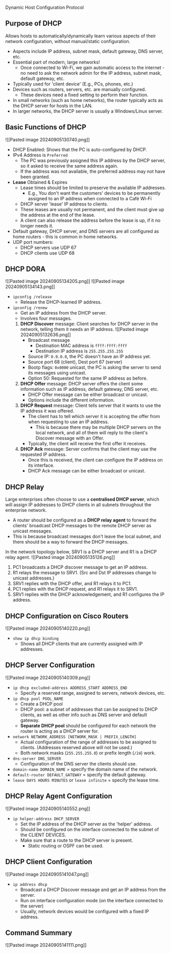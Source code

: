 Dynamic Host Configuration Protocol
## Purpose of DHCP
Allows hosts to automatically/dynamically learn various aspects of their network configuration, without manual/static configuration.
- Aspects include IP address, subnet mask, default gateway, DNS server, etc.
- Essential part of modern, large networks!
	- Once connected to Wi-Fi, we gain automatic access to the internet - no need to ask the network admin for the IP address, subnet mask, default gateway, etc.
- Typically used for 'client device' (E.g., PCs, phones, etc.)
- Devices such as routers, servers, etc. are manually configured.
	- These devices need a fixed setting to perform their function.
- In small networks (such as home networks), the router typically acts as the DHCP server for hosts in the LAN.
- In larger networks, the DHCP server is usually a Windows/Linux server.
## Basic Functions of DHCP
![[Pasted image 20240905130740.png]]
- DHCP Enabled: Shows that the PC is auto-configured by DHCP.
- IPv4 Address is `Preferred`
	- The PC was previously assigned this IP address by the DHCP server, so it asked to receive the same address again.
	- If the address was not available, the preferred address may not have been granted.
- **Lease** Obtained & Expires
	- Lease times should be limited to preserve the available IP addresses.
		- E.g., You don't want the customers' devices to be permanently assigned to an IP address when connected to a Café Wi-Fi
	- DHCP server 'lease' IP address to clients.
	- These leases are usually not permanent, and the client must give up the address at the end of the lease.
	- A client can also release the address before the lease is up, if it no longer needs it. 
- Default gateway, DHCP server, and DNS servers are all configured as home routers - this is common in home networks.
- UDP port numbers:
	- DHCP servers use UDP 67
	- DHCP clients use UDP 68
## DHCP DORA
![[Pasted image 20240905134205.png]]
![[Pasted image 20240905134143.png]]
- `ipconfig /release`
	- Release the DHCP-learned IP address.
- `ipconfig /renew`
	- Get an IP address from the DHCP server.
	- Involves four messages.
	1. **DHCP Discover** message: Client searches for DHCP server in the network, telling them it needs an IP address. ![[Pasted image 20240905132636.png]]
		- Broadcast message
			- Destination MAC address is `ffff:ffff:ffff`
			- Destination IP address is `255.255.255.255`
		- Source IP: `0.0.0.0`, the PC doesn't have an IP address yet.
		- Source port 68 (client), Dest port 67 (server)
		- Bootp flags: `0x0000` unicast, the PC is asking the server to send its messages using unicast.
		- Option 50: Requested for the same IP address as before.
	2. **DHCP Offer** message: DHCP server offers the client some information such as IP address, default gateway, DNS server, etc. 
		- DHCP Offer message can be either broadcast or unicast.
		- Options include the different information.
	3. **DHCP Request** message: Client tells server that it wants to use the IP address it was offered.
		- The client has to tell which server it is accepting the offer from when requesting to use an IP address.
			- This is because there may be multiple DHCP servers on the local network, and all of them will reply to the client's Discover message with an Offer. 
		- Typically, the client will receive the first offer it receives.
	4. **DHCP Ack** message: Server confirms that the client may use the requested IP address. 
		- Once this is received, the client can configure the IP address on its interface.
		- DHCP Ack message can be either broadcast or unicast.
## DHCP Relay
Large enterprises often choose to use a **centralised DHCP server**, which will assign IP addresses to DHCP clients in all subnets throughout the enterprise network.
- A router should be configured as a **DHCP relay agent** to forward the clients' broadcast DHCP messages to the remote DHCP server as unicast messages.
- This is because broadcast messages don't leave the local subnet, and there should be a way to forward the DHCP messages.

In the network topology below, SRV1 is a DHCP server and R1 is a DHCP relay agent.
![[Pasted image 20240905135126.png]]
1. PC1 broadcasts a DHCP discover message to get an IP address.
2. R1 relays the message to SRV1. (Src and Dst IP addresses change to unicast addresses.)
3. SRV1 replies with the DHCP offer, and R1 relays it to PC1.
4. PC1 replies with the DHCP request, and R1 relays it to SRV1.
5. SRV1 replies with the DHCP acknowledgement, and R1 configures the IP address.
## DHCP Configuration on Cisco Routers
![[Pasted image 20240905140220.png]]
- `show ip dhcp binding`
	- Shows all DHCP clients that are currently assigned with IP addresses.
## DHCP Server Configuration
![[Pasted image 20240905140309.png]]
- `ip dhcp excluded-address ADDRESS_START ADDRESS_END`
	- Specify a reserved range, assigned to servers, network devices, etc.
- `ip dhcp pool POOL_NAME`
	- Create a DHCP pool
	- DHCP pool: a subnet of addresses that can be assigned to DHCP clients, as well as other info such as DNS server and default gateway.
	- **Separate DHCP pool** should be configured for each network the router is acting as a DHCP server for.
- `network NETWORK_ADDRESS [NETWORK_MASK | PREFIX_LENGTH]`
	- Actual configuration of the range of addresses to be assigned to clients. (Addresses reserved above will not be used.)
	- Both network masks (`255.255.255.0`) or prefix length (`/24`) work.  
- `dns-server DNS_SERVER`
	- Configuration of the DNS server the clients should use.
- `domain-name DOMAIN_NAME` = specify the domain name of the network.
- `default-router DEFAULT_GATEWAY` = specify the default gateway.
- `lease DAYS HOURS MINUTES` or `lease infinite` = specify the lease time.
## DHCP Relay Agent Configuration
![[Pasted image 20240905140552.png]]
- `ip helper-address DHCP_SERVER`
	- Set the IP address of the DHCP server as the 'helper' address.
	- Should be configured on the interface connected to the subnet of the CLIENT DEVICES.
	- Make sure that a route to the DHCP server is present. 
		- Static routing or OSPF can be used.
## DHCP Client Configuration
![[Pasted image 20240905141047.png]]
- `ip address dhcp`
	- Broadcast a DHCP Discover message and get an IP address from the server.
	- Run on interface configuration mode (on the interface connected to the server)
	- Usually, network devices would be configured with a fixed IP address.
## Command Summary
![[Pasted image 20240905141111.png]]